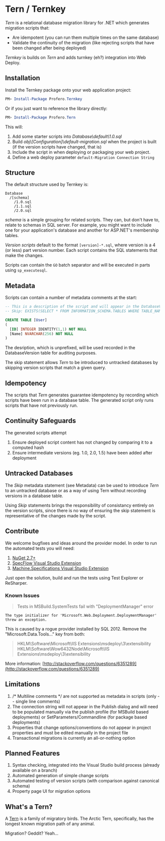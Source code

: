 Tern / Ternkey
=========

_Tern_ is a relational database migration library for .NET which generates migration scripts that:

- Are idempotent (you can run them multiple times on the same database)
- Validate the continuity of the migration (like rejecting scripts that have been changed after being deployed)

_Ternkey_ is builds on _Tern_ and adds turnkey (eh?) integration into Web Deploy.

Installation
----

Install the Ternkey package onto your web application project:

```powershell
PM> Install-Package Profero.Ternkey
```

Or if you just want to reference the library directly:

```powershell
PM> Install-Package Profero.Tern
```

This will:

1. Add some starter scripts into _Database\\default\\1.0.sql_
1. Build _obj\\[Configuration]\default-migration.sql_ when the project is built (if the version scripts have changed, that is)
1. Include the script in when deploying or packaging your web project.
1. Define a web deploy parameter `default-Migration Connection String`

Structure
----

The default structure used by Ternkey is:

```text
Database
  /[schema]
    /1.0.sql
    /1.1.sql
    /2.0.sql
```

*schema* is a simple grouping for related scripts. They can, but don't have to, relate to schemas in SQL server. For example, you might want to include one for your application's database and another for ASP.NET's membership tables.

*Version scripts* default to the format `[version]-*.sql`, where version is a 4 (or less) part version number. Each script contains the SQL statements that make the changes. 

Scripts can contain the `GO` batch separator and will be executed in parts using `sp_executesql`.

Metadata
---

Scripts can contain a number of metadata comments at the start:

```sql
-- This is a description of the script and will appear in the DatabaseVersion table
-- Skip: EXISTS(SELECT * FROM INFORMATION_SCHEMA.TABLES WHERE TABLE_NAME = 'Person')

CREATE TABLE [User]
(
  [ID] INTEGER IDENTITY(1,1) NOT NULL
  [Name] NVARCHAR(256) NOT NULL
)
```

The desription, which is unprefixed, will be used recorded in the DatabaseVersion table for auditing purposes.

The skip statement allows _Tern_ to be introduced to untracked databases by skipping version scripts that match a given query.

Idempotency
----

The scripts that _Tern_ generates guarantee idempotency by recording which scripts have been run in a database table. The generated script only runs scripts that have not previously run.

Continuity Safeguards
----

The generated scripts attempt

1. Ensure deployed script content has not changed by comparing it to a computed hash
1. Ensure intermediate versions (eg. 1.0, 2.0, 1.5) have been added after deployment

Untracked Databases
----

The _Skip_ metadata statement (see Metadata) can be used to introduce _Tern_ to an untracked database or as a way of using Tern without recording versions in a database table.

Using _Skip_ statements brings the responsibility of consistancy entirely on the version scripts, since there is no way of ensuring the skip statement is representative of the changes made by the script.

Contribute
----

We welcome bugfixes and ideas around the provider model. In order to run the automated tests you will need:

1. [NuGet 2.7+](http://visualstudiogallery.msdn.microsoft.com/27077b70-9dad-4c64-adcf-c7cf6bc9970c)
1. [SpecFlow Visual Studio Extension](http://visualstudiogallery.msdn.microsoft.com/9915524d-7fb0-43c3-bb3c-a8a14fbd40ee)
1. [Machine.Specifications Visual Studio Extension](http://visualstudiogallery.msdn.microsoft.com/4abcb54b-53b5-4c44-877f-0397556c5c44)

Just open the solution, build and run the tests using Test Explorer or ReSharper.

### Known Issues

> Tests in MSBuild.SystemTests fail with "DeploymentManager" error

```text
The type initializer for 'Microsoft.Web.Deployment.DeploymentManager' threw an exception.
```

This is caused by a rogue provider installed by SQL 2012. Remove the "Microsoft.Data.Tools..." key from both:

> HKLM\Software\Microsoft\IIS Extensions\msdeploy\3\extensibility
> HKLM\Software\Wow6432Node\Microsoft\IIS Extensions\msdeploy\3\extensibility

More information: [http://stackoverflow.com/questions/6351289](http://stackoverflow.com/questions/6351289)

Limitations
----

1. /\* Multiline comments \*/ are not supported as metadata in scripts (only -- single line comments)
1. The connection string will not appear in the Publish dialog and will need to be populated manually via the publish profile (for MSBuild based deployments) or SetParameters/Commandline (for package based deployments)
1. Properties that change options/conventions do not appear in project properties and must be edited manually in the project file
1. Transactional migrations is currently an all-or-nothing option

Planned Features
----

1. Syntax checking, integrated into the Visual Studio build process (already available on a branch)
1. Automated generation of simple change scripts
1. Automated testing of version scripts (with comparison against canonical schema)
1. Property page UI for migration options

What's a Tern?
----

A [Tern](http://en.wikipedia.org/wiki/Tern) is a family of migratory birds. The Arctic Tern, specifically, has the longest known migration path of any animal.

Migration? Geddit? Yeah...

